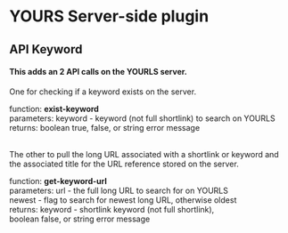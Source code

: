 # YOURS Server-side plugin

## API Keyword

#### This adds an 2 API calls on the YOURLS server.

One for checking if a keyword exists on the server.

function:   <b>exist-keyword</b><br>
parameters: keyword - keyword (not full shortlink) to search on YOURLS<br>
returns:    boolean true, false, or string error message
<br><br>

The other to pull the long URL associated with a shortlink or keyword and the associated title for the URL reference stored on the server.

function:   <b>get-keyword-url</b><br>
parameters: url     - the full long URL to search for on YOURLS<br>
            newest  - flag to search for newest long URL, otherwise oldest<br>
returns:    keyword - shortlink keyword (not full shortlink),<br>
                      boolean false, or string error message
